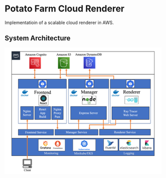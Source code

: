 # Potato Farm Cloud Renderer
Implementatioin of a scalable cloud renderer in AWS.

## System Architecture
![Architecture](./Potato_Farm_Architecture.png)

